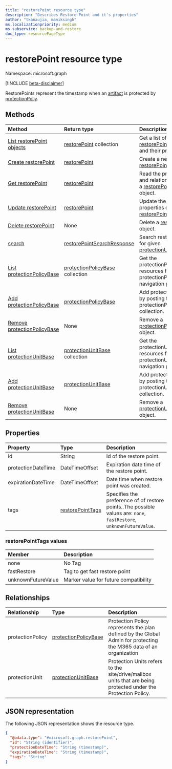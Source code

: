 ```yaml
---
title: "restorePoint resource type"
description: "Describes Restore Point and it's properties"
author: "tkanaujia, maniksingh"
ms.localizationpriority: medium
ms.subservice: backup-and-restore
doc_type: resourcePageType
---
```


# restorePoint resource type

Namespace: microsoft.graph

[!INCLUDE [beta-disclaimer](../../includes/beta-disclaimer.md)]

RestorePoints represent the timestamp when an [artifact](../resources/restoreartifactbase.md) is protected by [protectionPoliy](../resources/protectionpolicy.md).


## Methods
|Method|Return type|Description|
|:---|:---|:---|
|[List restorePoint objects](../api/siterestoreartifact-list-restorepoint.md)|[restorePoint](../resources/restorepoint.md) collection|Get a list of the [restorePoint](../resources/restorepoint.md) objects and their properties.|
|[Create restorePoint](../api/siterestoreartifact-post-restorepoint.md)|[restorePoint](../resources/restorepoint.md)|Create a new [restorePoint](../resources/restorepoint.md) object.|
|[Get restorePoint](../api/restorepoint-get.md)|[restorePoint](../resources/restorepoint.md)|Read the properties and relationships of a [restorePoint](../resources/restorepoint.md) object.|
|[Update restorePoint](../api/restorepoint-update.md)|[restorePoint](../resources/restorepoint.md)|Update the properties of a [restorePoint](../resources/restorepoint.md) object.|
|[Delete restorePoint](../api/siterestoreartifact-delete-restorepoint.md)|None|Delete a [restorePoint](../resources/restorepoint.md) object.|
|[search](../api/restorepoint-search.md)|[restorePointSearchResponse](../resources/restorepointsearchresponse.md)|Search restorepoints for given [protectionUnits](../resources/protectionunitbase.md)|
|[List protectionPolicyBase](../api/restorepoint-list-protectionpolicy.md)|[protectionPolicyBase](../resources/protectionpolicybase.md) collection|Get the protectionPolicyBase resources from the protectionPolicy navigation property.|
|[Add protectionPolicyBase](../api/restorepoint-post-protectionpolicy.md)|[protectionPolicyBase](../resources/protectionpolicybase.md)|Add protectionPolicy by posting to the protectionPolicy collection.|
|[Remove protectionPolicyBase](../api/restorepoint-delete-protectionpolicy.md)|None|Remove a [protectionPolicyBase](../resources/protectionpolicybase.md) object.|
|[List protectionUnitBase](../api/restorepoint-list-protectionunit.md)|[protectionUnitBase](../resources/protectionunitbase.md) collection|Get the protectionUnitBase resources from the protectionUnit navigation property.|
|[Add protectionUnitBase](../api/restorepoint-post-protectionunit.md)|[protectionUnitBase](../resources/protectionunitbase.md)|Add protectionUnit by posting to the protectionUnit collection.|
|[Remove protectionUnitBase](../api/restorepoint-delete-protectionunit.md)|None|Remove a [protectionUnitBase](../resources/protectionunitbase.md) object.|

## Properties
|Property|Type|Description|
|:---|:---|:---|
|id|String|Id of the restore point.|
|protectionDateTime|DateTimeOffset|Expiration date time of the restore point.|
|expirationDateTime|DateTimeOffset|Date time when restore point was created.|
|tags|[restorePointTags](../resources/restorepoint.md#restorepointtags-values)|Specifies the preference of of restore points..The possible values are: `none`, `fastRestore`, `unknownFutureValue`.|

### restorePointTags values
|Member | Description |
|:------|:------------|
|none   | No Tag      |
|fastRestore | Tag to get fast restore point|
|unknownFutureValue | Marker value for future compatibility|

## Relationships
|Relationship|Type|Description|
|:---|:---|:---|
|protectionPolicy|[protectionPolicyBase](../resources/protectionpolicybase.md)| Protection Policy represents the plan defined by the Global Admin for protecting the M365 data of an organization|
|protectionUnit|[protectionUnitBase](../resources/protectionunitbase.md)|Protection Units refers to the site/drive/mailbox units that are being protected under the Protection Policy.|

## JSON representation
The following JSON representation shows the resource type.
<!-- {
  "blockType": "resource",
  "keyProperty": "id",
  "@odata.type": "microsoft.graph.restorePoint",
  "baseType": "microsoft.graph.entity",
  "openType": false
}
-->
``` json
{
  "@odata.type": "#microsoft.graph.restorePoint",
  "id": "String (identifier)",
  "protectionDateTime": "String (timestamp)",
  "expirationDateTime": "String (timestamp)",
  "tags": "String"
}
```

